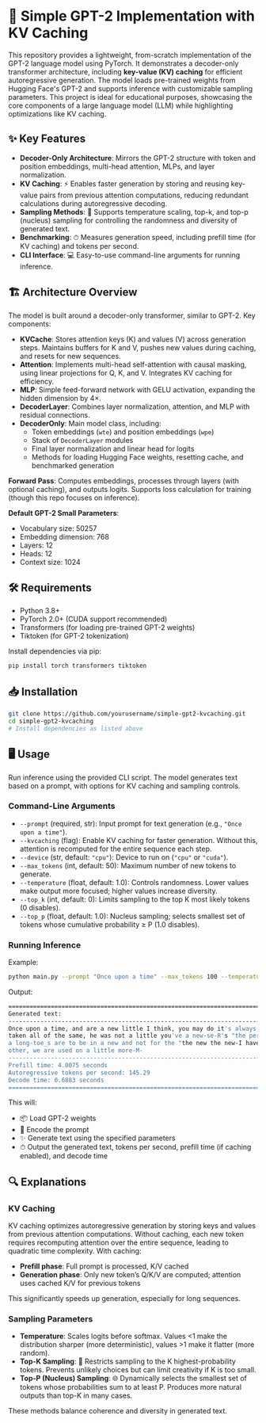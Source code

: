 # 🚀 Simple GPT-2 Implementation with KV Caching

This repository provides a lightweight, from-scratch implementation of the GPT-2 language model using PyTorch. It demonstrates a decoder-only transformer architecture, including **key-value (KV) caching** for efficient autoregressive generation. The model loads pre-trained weights from Hugging Face's GPT-2 and supports inference with customizable sampling parameters. This project is ideal for educational purposes, showcasing the core components of a large language model (LLM) while highlighting optimizations like KV caching.

## ✨ Key Features

- **Decoder-Only Architecture**: Mirrors the GPT-2 structure with token and position embeddings, multi-head attention, MLPs, and layer normalization.  
- **KV Caching**: ⚡ Enables faster generation by storing and reusing key-value pairs from previous attention computations, reducing redundant calculations during autoregressive decoding.  
- **Sampling Methods**: 🎲 Supports temperature scaling, top-k, and top-p (nucleus) sampling for controlling the randomness and diversity of generated text.  
- **Benchmarking**: ⏱ Measures generation speed, including prefill time (for KV caching) and tokens per second.  
- **CLI Interface**: 💻 Easy-to-use command-line arguments for running inference.  

## 🏗 Architecture Overview

The model is built around a decoder-only transformer, similar to GPT-2. Key components:

- **KVCache**: Stores attention keys (K) and values (V) across generation steps. Maintains buffers for K and V, pushes new values during caching, and resets for new sequences.  
- **Attention**: Implements multi-head self-attention with causal masking, using linear projections for Q, K, and V. Integrates KV caching for efficiency.  
- **MLP**: Simple feed-forward network with GELU activation, expanding the hidden dimension by 4×.  
- **DecoderLayer**: Combines layer normalization, attention, and MLP with residual connections.  
- **DecoderOnly**: Main model class, including:
  - Token embeddings (`wte`) and position embeddings (`wpe`)  
  - Stack of `DecoderLayer` modules  
  - Final layer normalization and linear head for logits  
  - Methods for loading Hugging Face weights, resetting cache, and benchmarked generation  

**Forward Pass**: Computes embeddings, processes through layers (with optional caching), and outputs logits. Supports loss calculation for training (though this repo focuses on inference).

**Default GPT-2 Small Parameters**:
- Vocabulary size: 50257  
- Embedding dimension: 768  
- Layers: 12  
- Heads: 12  
- Context size: 1024  

## 🛠 Requirements

- Python 3.8+  
- PyTorch 2.0+ (CUDA support recommended)  
- Transformers (for loading pre-trained GPT-2 weights)  
- Tiktoken (for GPT-2 tokenization)  

Install dependencies via pip:

```bash
pip install torch transformers tiktoken
```

## 📥 Installation
```bash
git clone https://github.com/yourusername/simple-gpt2-kvcaching.git
cd simple-gpt2-kvcaching
# Install dependencies as listed above
```

## 🖥 Usage

Run inference using the provided CLI script. The model generates text based on a prompt, with options for KV caching and sampling controls.

### Command-Line Arguments

- `--prompt` (required, str): Input prompt for text generation (e.g., `"Once upon a time"`).  
- `--kvcaching` (flag): Enable KV caching for faster generation. Without this, attention is recomputed for the entire sequence each step.  
- `--device` (str, default: `"cpu"`): Device to run on (`"cpu"` or `"cuda"`).  
- `--max_tokens` (int, default: 50): Maximum number of new tokens to generate.  
- `--temperature` (float, default: 1.0): Controls randomness. Lower values make output more focused; higher values increase diversity.  
- `--top_k` (int, default: 0): Limits sampling to the top K most likely tokens (0 disables).  
- `--top_p` (float, default: 1.0): Nucleus sampling; selects smallest set of tokens whose cumulative probability ≥ P (1.0 disables).  

### Running Inference

Example:

```bash
python main.py --prompt "Once upon a time" --max_tokens 100 --temperature 0.8 --top_k 50 --kvcaching --device cuda
```

Output:
```bash
================================================================================
Generated text:
--------------------------------------------------------------------------------
Once upon a time, and are a new little I think, you may do it's always, the "I would be. I've been
taken all of the same, he was not a little you've a new-se-R's "the person from the last day's just
a long-toe_s are to be in a new and not for the "the new the new-I have just, you don't be too. The
other, we are used on a little more-M-
--------------------------------------------------------------------------------
Prefill time: 4.0075 seconds
Autoregressive tokens per second: 145.29
Decode time: 0.6883 seconds
================================================================================

```


This will:

- 📦 Load GPT-2 weights  
- 📝 Encode the prompt  
- ✨ Generate text using the specified parameters  
- ⏱ Output the generated text, tokens per second, prefill time (if caching enabled), and decode time  

## 🔍 Explanations

### KV Caching

KV caching optimizes autoregressive generation by storing keys and values from previous attention computations. Without caching, each new token requires recomputing attention over the entire sequence, leading to quadratic time complexity. With caching:

- **Prefill phase**: Full prompt is processed, K/V cached  
- **Generation phase**: Only new token’s Q/K/V are computed; attention uses cached K/V for previous tokens  

This significantly speeds up generation, especially for long sequences.

### Sampling Parameters

- **Temperature**: Scales logits before softmax. Values <1 make the distribution sharper (more deterministic), values >1 make it flatter (more random).  
- **Top-K Sampling**: 🎯 Restricts sampling to the K highest-probability tokens. Prevents unlikely choices but can limit creativity if K is too small.  
- **Top-P (Nucleus) Sampling**: 🌐 Dynamically selects the smallest set of tokens whose probabilities sum to at least P. Produces more natural outputs than top-K in many cases.  

These methods balance coherence and diversity in generated text.

